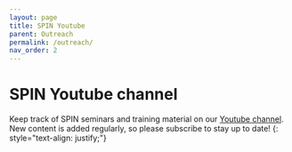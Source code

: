 ```yaml
---
layout: page
title: SPIN Youtube 
parent: Outreach 
permalink: /outreach/
nav_order: 2
---
```


# SPIN Youtube channel

Keep track of SPIN seminars and training material on our [Youtube channel](https://www.youtube.com/channel/UCcsvKNYDSbeGuOVRhHZobIA). New content is added regularly, so please subscribe to stay up to date!
{: style="text-align: justify;"}

